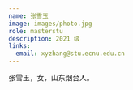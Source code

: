 ```yaml
---
name: 张雪玉
image: images/photo.jpg
role: masterstu
description: 2021 级
links:
  email: xyzhang@stu.ecnu.edu.cn
---
```


张雪玉，女，山东烟台人。